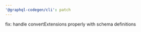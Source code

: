 ```yaml
---
'@graphql-codegen/cli': patch
---
```


fix: handle convertExtensions properly with schema definitions
